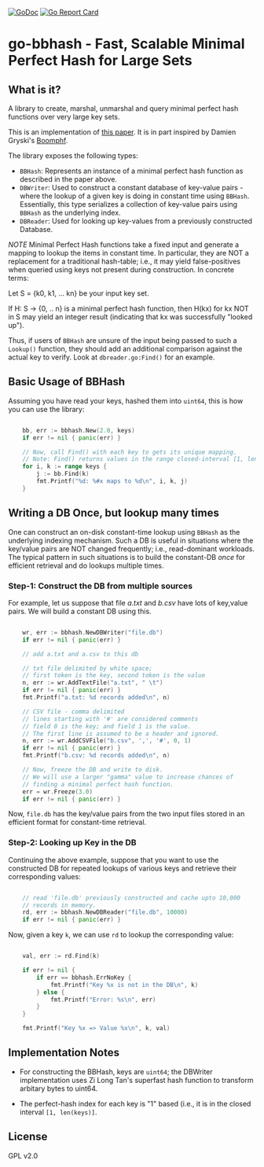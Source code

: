 [![GoDoc](https://godoc.org/github.com/opencoff/go-bbhash?status.svg)](https://godoc.org/github.com/opencoff/go-bbhash)
[![Go Report Card](https://goreportcard.com/badge/github.com/opencoff/go-bbhash)](https://goreportcard.com/report/github.com/opencoff/go-bbhash)

# go-bbhash - Fast, Scalable Minimal Perfect Hash for Large Sets

## What is it?
A library to create, marshal, unmarshal and query minimal perfect hash functions
over very large key sets.

This is an implementation of [this paper](https://arxiv.org/abs/1702.03154). It is in part
inspired by Damien Gryski's [Boomphf](https://github.com/dgryski/go-boomphf).

The library exposes the following types:

- `BBHash`: Represents an instance of a minimal perfect hash
  function as described in the paper above.
- `DBWriter`: Used to construct a constant database of key-value
  pairs - where the lookup of a given key is doing in constant time
  using `BBHash`. Essentially, this type serializes a collection
  of key-value pairs using `BBHash` as the underlying index.
- `DBReader`: Used for looking up key-values from a previously
  constructed Database.

*NOTE* Minimal Perfect Hash functions take a fixed input and
generate a mapping to lookup the items in constant time. In
particular, they are NOT a replacement for a traditional hash-table;
i.e., it may yield false-positives when queried using keys not
present during construction. In concrete terms:

   Let S = {k0, k1, ... kn}  be your input key set.

   If H: S -> {0, .. n} is a minimal perfect hash function, then
   H(kx) for kx NOT in S may yield an integer result (indicating
   that kx was successfully "looked up").

Thus, if users of `BBHash` are unsure of the input being passed to such a
`Lookup()` function, they should add an additional comparison against
the actual key to verify. Look at `dbreader.go:Find()` for an
example.

## Basic Usage of BBHash
Assuming you have read your keys, hashed them into `uint64`, this is how you can use the library:

```go

	bb, err := bbhash.New(2.0, keys)
	if err != nil { panic(err) }

	// Now, call Find() with each key to gets its unique mapping.
    // Note: Find() returns values in the range closed-interval [1, len(keys)]
	for i, k := range keys {
        j := bb.Find(k)
		fmt.Printf("%d: %#x maps to %d\n", i, k, j)
	}

```

## Writing a DB Once, but lookup many times
One can construct an on-disk constant-time lookup using `BBHash` as
the underlying indexing mechanism. Such a DB is useful in situations
where the key/value pairs are NOT changed frequently; i.e.,
read-dominant workloads. The typical pattern in such situations is
to build the constant-DB _once_ for efficient retrieval and do
lookups multiple times.

### Step-1: Construct the DB from multiple sources
For example, let us suppose that file *a.txt* and *b.csv* have lots
of key,value pairs. We will build a constant DB using this.

```go

    wr, err := bbhash.NewDBWriter("file.db")
    if err != nil { panic(err) }

    // add a.txt and a.csv to this db

    // txt file delimited by white space;
    // first token is the key, second token is the value
    n, err := wr.AddTextFile("a.txt", " \t")
    if err != nil { panic(err) }
    fmt.Printf("a.txt: %d records added\n", n)

    // CSV file - comma delimited
    // lines starting with '#' are considered comments
    // field 0 is the key; and field 1 is the value.
    // The first line is assumed to be a header and ignored.
    n, err := wr.AddCSVFile("b.csv", ',', '#', 0, 1)
    if err != nil { panic(err) }
    fmt.Printf("b.csv: %d records added\n", n)

    // Now, freeze the DB and write to disk.
    // We will use a larger "gamma" value to increase chances of
    // finding a minimal perfect hash function.
    err = wr.Freeze(3.0)
    if err != nil { panic(err) }
```

Now, `file.db` has the key/value pairs from the two input files
stored in an efficient format for constant-time retrieval.

### Step-2: Looking up Key in the DB
Continuing the above example, suppose that you want to use the
constructed DB for repeated lookups of various keys and retrieve
their corresponding values:

```go

    // read 'file.db' previously constructed and cache upto 10,000
    // records in memory.
    rd, err := bbhash.NewDBReader("file.db", 10000)
    if err != nil { panic(err) }
```

Now, given a key `k`, we can use `rd` to lookup the corresponding
value:

```go

    val, err := rd.Find(k)

    if err != nil {
        if err == bbhash.ErrNoKey {
            fmt.Printf("Key %x is not in the DB\n", k)
        } else {
            fmt.Printf("Error: %s\n", err)
        }
    }

    fmt.Printf("Key %x => Value %x\n", k, val)
```

## Implementation Notes

* For constructing the BBHash, keys are `uint64`; the DBWriter
  implementation uses Zi Long Tan's superfast hash function to
  transform arbitary bytes to uint64.

* The perfect-hash index for each key is "1" based (i.e., it is in the closed
  interval `[1, len(keys)]`.


## License
GPL v2.0
